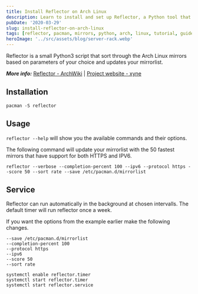 ```yaml
---
title: Install Reflector on Arch Linux
description: Learn to install and set up Reflector, a Python tool that automatically updates your Arch Linux mirrorlist for faster package downloads.
pubDate: '2020-03-29'
slug: install-reflector-on-arch-linux
tags: [reflector, pacman, mirrors, python, arch, linux, tutorial, guide]
heroImage: '../src/assets/blog/server-rack.webp'
---
```


Reflector is a small Python3 script that sort through the Arch Linux mirrors based on parameters of your choice and updates your mirrorlist.

<!--truncate-->

**_More info:_** [Reflector - ArchWiki](https://wiki.archlinux.org/index.php/Reflector) | [Project website - xyne](https://xyne.archlinux.ca/projects/reflector/)

## Installation

```shell
pacman -S reflector
```

## Usage

`reflector --help` will show you the available commands and their options.

The following command will update your mirrorlist with the 50 fastest mirrors that have support for both HTTPS and IPV6.

```shell
reflector --verbose --completion-percent 100 --ipv6 --protocol https --score 50 --sort rate --save /etc/pacman.d/mirrorlist
```

## Service

Reflector can run automatically in the background at chosen intervalls. The default timer will run reflector once a week.

If you want the options from the example earlier make the following changes.

```plaintext title="/etc/xdg/reflector/reflector.conf"
--save /etc/pacman.d/mirrorlist
--completion-percent 100
--protocol https
--ipv6
--score 50
--sort rate
```

```shell
systemctl enable reflector.timer
systemctl start reflector.timer
systemctl start reflector.service
```
